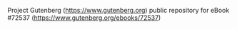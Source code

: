 Project Gutenberg (https://www.gutenberg.org) public repository
for eBook #72537 (https://www.gutenberg.org/ebooks/72537)
